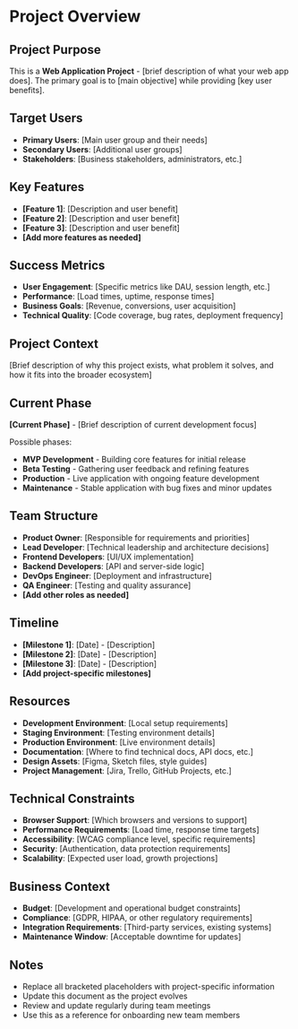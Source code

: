 # Project Overview

## Project Purpose

This is a **Web Application Project** - [brief description of what your web app does]. The primary goal is to [main objective] while providing [key user benefits].

## Target Users

- **Primary Users**: [Main user group and their needs]
- **Secondary Users**: [Additional user groups]
- **Stakeholders**: [Business stakeholders, administrators, etc.]

## Key Features

- **[Feature 1]**: [Description and user benefit]
- **[Feature 2]**: [Description and user benefit]
- **[Feature 3]**: [Description and user benefit]
- **[Add more features as needed]**

## Success Metrics

- **User Engagement**: [Specific metrics like DAU, session length, etc.]
- **Performance**: [Load times, uptime, response times]
- **Business Goals**: [Revenue, conversions, user acquisition]
- **Technical Quality**: [Code coverage, bug rates, deployment frequency]

## Project Context

[Brief description of why this project exists, what problem it solves, and how it fits into the broader ecosystem]

## Current Phase

**[Current Phase]** - [Brief description of current development focus]

Possible phases:

- **MVP Development** - Building core features for initial release
- **Beta Testing** - Gathering user feedback and refining features
- **Production** - Live application with ongoing feature development
- **Maintenance** - Stable application with bug fixes and minor updates

## Team Structure

- **Product Owner**: [Responsible for requirements and priorities]
- **Lead Developer**: [Technical leadership and architecture decisions]
- **Frontend Developers**: [UI/UX implementation]
- **Backend Developers**: [API and server-side logic]
- **DevOps Engineer**: [Deployment and infrastructure]
- **QA Engineer**: [Testing and quality assurance]
- **[Add other roles as needed]**

## Timeline

- **[Milestone 1]**: [Date] - [Description]
- **[Milestone 2]**: [Date] - [Description]
- **[Milestone 3]**: [Date] - [Description]
- **[Add project-specific milestones]**

## Resources

- **Development Environment**: [Local setup requirements]
- **Staging Environment**: [Testing environment details]
- **Production Environment**: [Live environment details]
- **Documentation**: [Where to find technical docs, API docs, etc.]
- **Design Assets**: [Figma, Sketch files, style guides]
- **Project Management**: [Jira, Trello, GitHub Projects, etc.]

## Technical Constraints

- **Browser Support**: [Which browsers and versions to support]
- **Performance Requirements**: [Load time, response time targets]
- **Accessibility**: [WCAG compliance level, specific requirements]
- **Security**: [Authentication, data protection requirements]
- **Scalability**: [Expected user load, growth projections]

## Business Context

- **Budget**: [Development and operational budget constraints]
- **Compliance**: [GDPR, HIPAA, or other regulatory requirements]
- **Integration Requirements**: [Third-party services, existing systems]
- **Maintenance Window**: [Acceptable downtime for updates]

## Notes

- Replace all bracketed placeholders with project-specific information
- Update this document as the project evolves
- Review and update regularly during team meetings
- Use this as a reference for onboarding new team members
